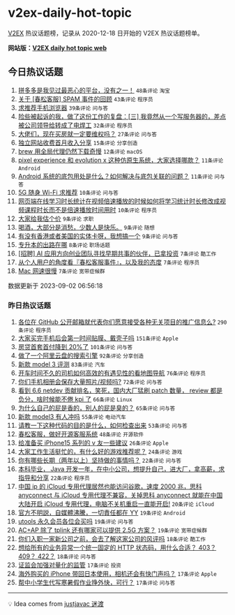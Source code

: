# v2ex-daily-hot-topic

[V2EX](https://www.v2ex.com/) 热议话题榜，记录从 2020-12-18 日开始的 V2EX 热议话题榜单。

**网站版：[V2EX daily hot topic web](https://boojack.github.io/v2ex-daily-hot-topic-web/)**

## 今日热议话题

<!-- TODAY BEGIN -->

1. [拼多多是我见过最恶心的平台，没有之一！](https://www.v2ex.com/t/970281) `48条评论` `淘宝`
1. [关于 [春松客服] SPAM 事件的回顾](https://www.v2ex.com/t/970315) `43条评论` `程序员`
1. [求推荐手机浏览器](https://www.v2ex.com/t/970283) `39条评论` `问与答`
1. [险些被起诉的我，做了这份工作的复盘：[三] 我竟然从一个写服务器的，差点被公司领导给转成了电焊工](https://www.v2ex.com/t/970291) `32条评论` `程序员`
1. [大佬们，现在买房就一定要维权吗？](https://www.v2ex.com/t/970297) `27条评论` `问与答`
1. [独立网站收费首月收入分享](https://www.v2ex.com/t/970306) `15条评论` `分享创造`
1. [brew 用全局代理仍然下载奇慢](https://www.v2ex.com/t/970344) `12条评论` `macOS`
1. [pixel experience 和 evolution x 这种仿原生系统，大家选择哪款？](https://www.v2ex.com/t/970327) `11条评论` `Android`
1. [Android 系统的底包用处是什么？如何解决与底包关联的问题？](https://www.v2ex.com/t/970282) `11条评论` `问与答`
1. [5G 随身 Wi-Fi 求推荐](https://www.v2ex.com/t/970296) `10条评论` `问与答`
1. [网页端在线学习时长统计在视频倍速播放的时候如何将学习统计时长修改成视频课程时长而不是倍速播放时间用时](https://www.v2ex.com/t/970290) `10条评论` `程序员`
1. [大家给我估个价](https://www.v2ex.com/t/970307) `9条评论` `求职`
1. [喝酒，大部分是消愁，少数人是快乐。](https://www.v2ex.com/t/970295) `9条评论` `随想`
1. [有没有香港或者美国的实体卡呀，我想搞一个](https://www.v2ex.com/t/970286) `9条评论` `问与答`
1. [专升本的出路在哪](https://www.v2ex.com/t/970287) `8条评论` `职场话题`
1. [[招聘] AI 应用方向创业团队寻找早期共事的伙伴，已拿投资](https://www.v2ex.com/t/970298) `7条评论` `酷工作`
1. [从个人用户的角度看『春松客服事件』，以及我的态度](https://www.v2ex.com/t/970292) `7条评论` `程序员`
1. [Mac 网速很慢](https://www.v2ex.com/t/970284) `7条评论` `宽带症候群`

数据更新于 2023-09-02 06:56:18

<!-- TODAY END -->

### 昨日热议话题

<!-- YESTERDAY BEGIN -->

1. [各位在 GitHub 公开邮箱就代表你们愿意接受各种无关项目的推广信息么?](https://www.v2ex.com/t/969939) `290条评论` `程序员`
1. [大家买完手机后会第一时间贴膜、戴壳子吗](https://www.v2ex.com/t/969972) `151条评论` `Apple`
1. [房贷首套首付降到 20%了](https://www.v2ex.com/t/970060) `101条评论` `问与答`
1. [做了一个阿里云盘的搜索引擎](https://www.v2ex.com/t/969938) `92条评论` `分享创造`
1. [新款 model 3 评测](https://www.v2ex.com/t/969951) `83条评论` `汽车`
1. [开车时间不久的司机如何高效的有遇见性的看地图导航](https://www.v2ex.com/t/969983) `76条评论` `程序员`
1. [你们手机相册会保存大量照片/视频吗?](https://www.v2ex.com/t/970059) `72条评论` `问与答`
1. [看到 6.6 netdev 贡献排名，笑死，国内大厂猛刷 patch 数量， review 都是负分，啥时候能不倦 kpi 了](https://www.v2ex.com/t/969955) `66条评论` `Linux`
1. [为什么自己的屁是香的，别人的屁是臭的？](https://www.v2ex.com/t/970009) `65条评论` `问与答`
1. [新款 model3 有人冲吗](https://www.v2ex.com/t/969948) `55条评论` `电动汽车`
1. [请教一下这种代码的目的是什么，如何检查出来](https://www.v2ex.com/t/969968) `53条评论` `问与答`
1. [春松客服，做好开源客服系统](https://www.v2ex.com/t/970167) `48条评论` `开源软件`
1. [给准备买 iPhone15 系列的 v 友一些建议](https://www.v2ex.com/t/970072) `26条评论` `Apple`
1. [大家工作生活挺忙的，有什么好的游戏推荐呢？](https://www.v2ex.com/t/970155) `24条评论` `游戏`
1. [你有哪些长期（两年以上）坚持做的事情吗？](https://www.v2ex.com/t/970171) `22条评论` `问与答`
1. [本科毕业， Java 开发一年，在中小公司，想提升自己，进大厂，拿高薪，求指导和分享](https://www.v2ex.com/t/970112) `22条评论` `程序员`
1. [中国 ip 的 iCloud 专用代理居然也能访问谷歌，速度 2000 兆，思科 anyconnect 与 iCloud 专用代理不兼容，关掉思科 anyconnect 就能在中国大陆开启 iCloud 专用代理，电脑不关机重启一直能开启!](https://www.v2ex.com/t/970217) `20条评论` `iCloud`
1. [官方不明説，自媒體沸騰，一切責任都在 YY](https://www.v2ex.com/t/970157) `19条评论` `Android`
1. [utools 永久会员各位会买吗](https://www.v2ex.com/t/970049) `19条评论` `问与答`
1. [AC+AP 除了 tplink 还有哪家可以提供 2.5G 方案？](https://www.v2ex.com/t/970017) `19条评论` `宽带症候群`
1. [你们入职一家新公司之前，会去了解这家公司的风评吗](https://www.v2ex.com/t/970097) `18条评论` `酷工作`
1. [想给所有的业务异常一个统一固定的 HTTP 状态码，用什么合适？ 403？ 409？ 422？](https://www.v2ex.com/t/969987) `18条评论` `问与答`
1. [证监会加强对量化的监管](https://www.v2ex.com/t/970205) `17条评论` `投资`
1. [海外购买的 iPhone 带回日本使用，相机还会有快门声吗？](https://www.v2ex.com/t/970109) `17条评论` `Apple`
1. [帮中小学生代写寒暑假作业挣外快，可行？](https://www.v2ex.com/t/970088) `17条评论` `问与答`

<!-- YESTERDAY END -->

---

💡 Idea comes from [justjavac 迷渡](https://github.com/justjavac/)
